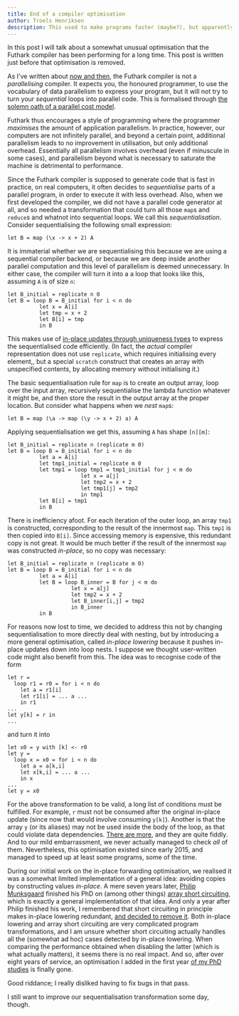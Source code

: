 ```yaml
---
title: End of a compiler optimisation
author: Troels Henriksen
description: This used to make programs faster (maybe?), but apparently not anymore
---
```


In this post I will talk about a somewhat unusual optimisation that
the Futhark compiler has been performing for a long time. This post is
written just before that optimisation is removed.

As I've written about [now and
then](2019-02-18-futhark-at-ppopp.html), the Futhark compiler is not a
*parallelising* compiler. It expects you, the honoured programmer, to
use the vocabulary of data parallelism to express your program, but it
will not try to turn your *sequential* loops into parallel code. This
is formalised through [the solemn oath of a parallel cost
model](2022-01-27-cost-models-are-contracts.html).

Futhark thus encourages a style of programming where the programmer
*maximises* the amount of application parallelism. In practice,
however, our computers are not infinitely parallel, and beyond a
certain point, additional parallelism leads to no improvement in
utilisation, but only additional overhead. Essentially all parallelism
involves overhead (even if minuscule in some cases), and parallelism
beyond what is necessary to saturate the machine is detrimental to
performance.

Since the Futhark compiler is supposed to generate code that is fast
in practice, on real computers, it often decides to *sequentialise*
parts of a parallel program, in order to execute it with less
overhead. Also, when we first developed the compiler, we did not have
a parallel code generator at all, and so needed a transformation that
could turn all those `map`s and `reduce`s and whatnot into sequential
loops. We call this *sequentialisation*. Consider sequentialising the
following small expression:

```Futhark
let B = map (\x -> x + 2) A
```

It is immaterial whether we are sequentialising this because we are
using a sequential compiler backend, or because we are deep inside
another parallel computation and this level of parallelism is deemed
unnecessary. In either case, the compiler will turn it into a a loop
that looks like this, assuming `A` is of size `n`:

```Futhark
let B_initial = replicate n 0
let B = loop B = B_initial for i < n do
          let x = A[i]
          let tmp = x + 2
          let B[i] = tmp
          in B
```

This makes use of [in-place updates through uniqueness
types](2022-06-13-uniqueness-types.html) to express the sequentialised
code efficiently. (In fact, the *actual* compiler representation does
not use `replicate`, which requires initialising every element,, but a
special `scratch` construct that creates an array with unspecified
contents, by allocating memory without initialising it.)

The basic sequentialisation rule for `map` is to create an output
array, loop over the input array, recursively sequentialise the lambda
function whatever it might be, and then store the result in the output
array at the proper location. But consider what happens when we *nest*
`map`s:

```futhark
let B = map (\a -> map (\y -> x + 2) a) A
```

Applying sequentialisation we get this, assuming `A` has shape
`[n][m]`:

```Futhark
let B_initial = replicate n (replicate m 0)
let B = loop B = B_initial for i < n do
          let a = A[i]
          let tmp1_initial = replicate m 0
          let tmp1 = loop tmp1 = tmp1_initial for j < m do
                       let x = a[j]
                       let tmp2 = x + 2
                       let tmp1[j] = tmp2
                       in tmp1
          let B[i] = tmp1
          in B
```

There is inefficiency afoot. For each iteration of the outer loop, an
array `tmp1` is constructed, corresponding to the result of the
innermost `map`. This `tmp1` is then copied into `B[i]`. Since
accessing memory is expensive, this redundant copy is not great. It
would be much better if the result of the innermost `map` was
constructed *in-place*, so no copy was necessary:

```Futhark
let B_initial = replicate n (replicate m 0)
let B = loop B = B_initial for i < n do
          let a = A[i]
          let B = loop B_inner = B for j < m do
                    let x = a[j]
                    let tmp2 = x + 2
                    let B_inner[i,j] = tmp2
                    in B_inner
          in B
```

For reasons now lost to time, we decided to address this not by
changing sequentialisation to more directly deal with nesting, but by
introducing a more general optimisation, called *in-place lowering*
because it pushes in-place updates down into loop nests. I suppose we
thought user-written code might also benefit from this. The idea was
to recognise code of the form

```Futhark
let r =
  loop r1 = r0 = for i < n do
    let a = r1[i]
    let r1[i] = ... a ...
    in r1
...
let y[k] = r in
...
```

and turn it into

```Futhark
let x0 = y with [k] <- r0
let y =
  loop x = x0 = for i < n do
    let a = a[k,i]
    let x[k,i] = ... a ...
    in x
...
let y = x0
```

For the above transformation to be valid, a long list of conditions
must be fulfilled. For example, `r` must not be consumed after the
original in-place update (since now that would involve consuming
`y[k]`). Another is that the array `y` (or its aliases) may not be
used inside the body of the loop, as that could violate data
dependencies. [There are
more](https://github.com/diku-dk/futhark/blob/6bf0e8a342fc0fd7b34293201fcc2fa58c595946/src/Futhark/Optimise/InPlaceLowering.hs#L36-L57),
and they are quite fiddly. And to our mild embarrassment, we never
actually managed to check *all* of them. Nevertheless, this
optimisation existed since early 2015, and managed to speed up at
least some programs, some of the time.

During our initial work on the in-place forwarding optimisation, we
realised it was a somewhat limited implementation of a general idea:
avoiding copies by constructing values *in-place*. A mere seven years
later, [Philip Munksgaard](https://munksgaard.me/) finished his PhD on
(among other things) [array short
circuiting](https://futhark-lang.org/blog/2022-11-03-short-circuiting.html),
which is exactly a general implementation of that idea. And only a
year after Philip finished his work, I remembered that short
circuiting in principle makes in-place lowering redundant, [and
decided to remove it](https://github.com/diku-dk/futhark/pull/2055).
Both in-place lowering and array short circuiting are very complicated
program transformations, and I am unsure whether short circuiting
actually handles all the (somewhat ad hoc) cases detected by in-place
lowering. When comparing the performance obtained when disabling the
latter (which is what actually matters), it seems there is no real
impact. And so, after over eight years of service, an optimisation I
added in the first year [of my PhD
studies](https://futhark-lang.org/blog/2017-12-27-reflections-on-a-phd-accidentally-spent-on-language-design.html)
is finally gone.

Good riddance; I really disliked having to fix bugs in that pass.

I still want to improve our sequentialisation transformation some day,
though.
